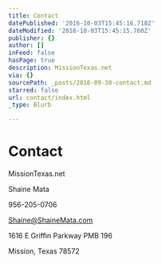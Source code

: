 ```yaml
---
title: Contact
datePublished: '2016-10-03T15:45:16.718Z'
dateModified: '2016-10-03T15:45:15.760Z'
publisher: {}
author: []
inFeed: false
hasPage: true
description: MissionTexas.net
via: {}
sourcePath: _posts/2016-09-30-contact.md
starred: false
url: contact/index.html
_type: Blurb

---
```

# Contact

MissionTexas.net

Shaine Mata

956-205-0706

Shaine@ShaineMata.com

1616 E Griffin Parkway PMB 196

Mission, Texas 78572
